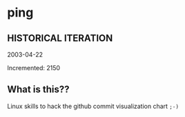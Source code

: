 # ping

## HISTORICAL ITERATION
2003-04-22

Incremented: 2150

## What is this?? 
Linux skills to hack the github commit visualization chart `;-)`
